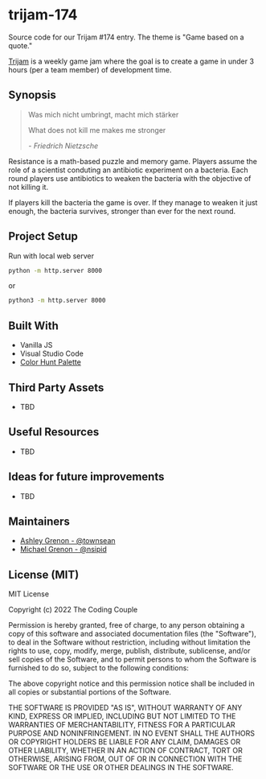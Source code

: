 # trijam-174
Source code for our Trijam #174 entry.  The theme is "Game based on a quote."

[Trijam](https://itch.io/jam/trijam-174) is a weekly game jam where the goal is to create a game in under 3 hours (per a team member) of development time. 

## Synopsis


> Was mich nicht umbringt, macht mich stärker
>
> What does not kill me makes me stronger
>
> *- Friedrich Nietzsche*


Resistance is a math-based puzzle and memory game. Players assume the role of a scientist conduting an antibiotic experiment on a bacteria.  Each round players use antibiotics to weaken the bacteria with the objective of not killing it. 

If players kill the bacteria the game is over.  If they manage to weaken it just enough, the bacteria survives, stronger than ever for the next round.

## Project Setup

Run with local web server

```bash
python -m http.server 8000
```

or

```bash
python3 -m http.server 8000
```

## Built With

* Vanilla JS
* Visual Studio Code
* [Color Hunt Palette](https://colorhunt.co/palette/1b243051557e816797d6d5a8)

## Third Party Assets

* TBD

## Useful Resources

* TBD

## Ideas for future improvements

* TBD

## Maintainers

* [Ashley Grenon - @townsean](https://github.com/townsean)
* [Michael Grenon - @nsipid](https://github.com/nsipid)

## License (MIT)

MIT License

Copyright (c) 2022 The Coding Couple

Permission is hereby granted, free of charge, to any person obtaining a copy of this software and associated documentation files (the "Software"), to deal in the Software without restriction, including without limitation the rights to use, copy, modify, merge, publish, distribute, sublicense, and/or sell copies of the Software, and to permit persons to whom the Software is furnished to do so, subject to the following conditions:

The above copyright notice and this permission notice shall be included in all copies or substantial portions of the Software.

THE SOFTWARE IS PROVIDED "AS IS", WITHOUT WARRANTY OF ANY KIND, EXPRESS OR IMPLIED, INCLUDING BUT NOT LIMITED TO THE WARRANTIES OF MERCHANTABILITY, FITNESS FOR A PARTICULAR PURPOSE AND NONINFRINGEMENT. IN NO EVENT SHALL THE AUTHORS OR COPYRIGHT HOLDERS BE LIABLE FOR ANY CLAIM, DAMAGES OR OTHER LIABILITY, WHETHER IN AN ACTION OF CONTRACT, TORT OR OTHERWISE, ARISING FROM, OUT OF OR IN CONNECTION WITH THE SOFTWARE OR THE USE OR OTHER DEALINGS IN THE SOFTWARE.
